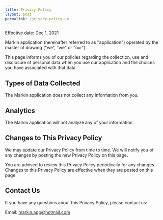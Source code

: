 ```yaml
---
title: Privacy Policy
layout: post
permalink: /privacy-policy-en
---
```


Effective date: Dec 1, 2021

Markin application (hereinafter referred to as "application") operated by the master of drawing ("we", "we" or "our").

This page informs you of our policies regarding the collection, use and disclosure of personal data when you use our application and the choices you have associated with that data.

## Types of Data Collected

The Markin application does not collect any information from you.

## Analytics

The Markin application will not analyze any of your information.

## Changes to This Privacy Policy

We may update our Privacy Policy from time to time. We will notify you of any changes by posting the new Privacy Policy on this page.

You are advised to review this Privacy Policy periodically for any changes. Changes to this Privacy Policy are effective when they are posted on this page.

## Contact Us

If you have any questions about this Privacy Policy, please contact us:

Email: [markin.app@hotmail.com](mailto:markin.app@hotmail.com)